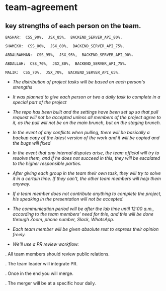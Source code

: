 # team-agreement

## key strengths of each person on the team.

~~~
BASHAR:  CSS_90%,  JSX_85%,  BACKEND_SERVER_API_80%.

SHAMEKH:  CSS_80%,  JSX_80%,  BACKEND_SERVER_API_75%.

ABDALRAHMAN:  CSS_95%,  JSX_95%,  BACKEND_SERVER_API_90%.

ABDALLAH:  CSS_70%,  JSX_80%,  BACKEND_SERVER_API_75%.

MALIK:  CSS_70%,  JSX_70%,  BACKEND_SERVER_API_65%.
~~~
- *The distribution of project tasks will be based on each person's strengths*

- *It was planned to give each person or two a daily task to complete in a special part of the project*

- *The repo has been built and the settings have been set up so that pull request will not be accepted unless all members of the project agree to it, as the pull will not be on the main brunch, but on the staging brunch.*

- *In the event of any conflicts when pulling, there will be basically a backup copy of the latest version of the work and it will be copied and the bugs will fixed*

- *In the event that any internal disputes arise, the team official will try to resolve them, and if he does not succeed in this, they will be escalated to the higher responsible parties.*


- *After giving each group in the team their own task, they will try to solve it in a certain time. If they can't, the other team members will help them anyway.*


- *If a team member does not contribute anything to complete the project, his speaking in the presentation will not be accepted.*

- *The communication period will be after the lab time until 12:00 a.m., according to the team members’ need for this, and this will be done through Zoom, phone number, Slack, WhatsApp.*

- *Each team member will be given absolute rest to express their opinion freely.* 
- *We'll use a PR review workflow:*

. All team members should review public relations.

. The team leader will integrate PR.

. Once in the end you will merge.

. The merger will be at a specific hour daily.